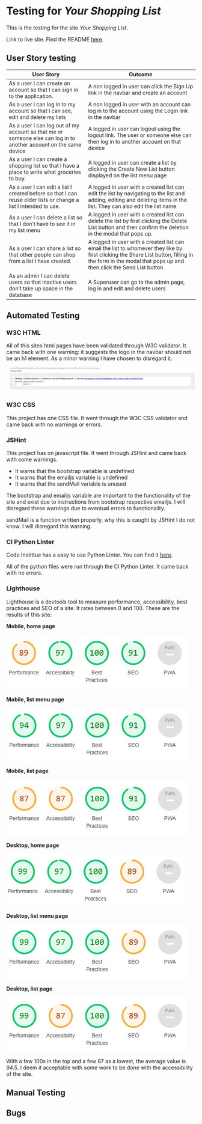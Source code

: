 # Testing for *Your Shopping List*

This is the testing for the site *Your Shopping List*.

Link to live site.
Find the README [here](README.md).
## User Story testing

|User Story|Outcome|
|-|-|
|As a user I can create an account so that I can sign in to the application.|A non logged in user can click the Sign Up link in the navbar and create an account|
|As a user I can log in to my account so that I can see, edit and delete my lists|A non logged in user with an account can log in to the account using the Login link in the navbar|
|As a user I can log out of my account so that me or someone else can log in to another account on the same device|A logged in user can logout using the logout link. The user or someone else can then log in to another account on that device|
|As a user I can create a shopping list so that I have a place to write what groceries to buy.|A logged in user can create a list by clicking the Create New List button displayed on the list menu page|
|As a user I can edit a list I created before so that I can reuse older lists or change a list I intended to use.|A logged in user with a created list can edit the list by navigating to the list and adding, editing and deleting items in the list. They can also edit the list name|
|As a user I can delete a list so that I don’t have to see it in my list menu|A logged in user with a created list can delete the list by first clicking the Delete List button and then confirm the deletion in the modal that pops up.|
|As a user I can share a list so that other people can shop from a list I have created.|A logged in user with a created list can email the list to whomever they like by first clicking the Share List button, filling in the form in the modal that pops up and then click the Send List button|
|As an admin I can delete users so that inactive users don’t take up space in the database|A Superuser can go to the admin page, log in and edit and delete users|

## Automated Testing
### W3C HTML
All of this sites html pages have been validated through W3C validator. It came back with one warning: it suggests the logo in the navbar should not be an h1 element. As a minor warning I have chosen to disregard it.

![Image of the W3C html validator varning](static/images/documentation/home-page-warning.jpg)

### W3C CSS
This project has one CSS file. It went through the W3C CSS validator and came back with no warnings or errors.
### JSHint
This project has on javascript file. It went through JSHint and came back with some warnings.
- It warns that the bootstrap variable is undefined
- It warns that the emailjs variable is undefined
- It warns that the sendMail variable is unused

The bootstrap and emailjs variable are important to the functionality of the site and exist due to instructions from bootstrap respective emailjs. I will disregard these warnings due to eventual errors to functionality.

sendMail is a function written properly, why this is caught by JSHint I do not know. I will disregard this warning.
### CI Python Linter
Code Instittue has a easy to use Python Linter. You can find it [here](https://pep8ci.herokuapp.com/).

All of the python files were run through the CI Python Linter. It came back with no errors.

### Lighthouse
Lighthouse is a devtools tool to measure performance, accessibility, best practices and SEO of a site. It rates between 0 and 100. These are the results of this site:

**Mobile, home page**

![Image of the Lighthouse score for mobile on the home page](static/images/documentation/LH-mobile-home.jpg)

**Mobile, list menu page**

![Image of the Lighthouse score for mobile on the list menu page](static/images/documentation/LH-mobile-list-menu.jpg)

**Mobile, list page**

![Image of the Lighthouse score for mobile on the list page](static/images/documentation/LH-mobile-list.jpg)

**Desktop, home page**

![Image of the Lighthouse score for desktop on the home page](static/images/documentation/LH-desktop-home.jpg)

**Desktop, list menu page**

![Image of the Lighthouse score for desktop on the list menu page](static/images/documentation/LH-desktop-list-menu.jpg)

**Desktop, list page**

![Image of the Lighthouse score for desktop on the list page](static/images/documentation/LH-desktop-list.jpg)

With a few 100s in the top and a few 87 as a lowest, the average value is 94.5. I deem it acceptable with some work to be done with the accessibility of the site.

## Manual Testing
## Bugs
